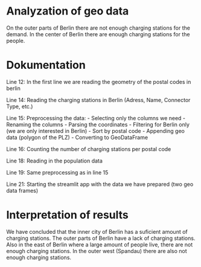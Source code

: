 # Analyzation of geo data

On the outer parts of Berlin there are not enough charging stations for the demand. In the center of Berlin there are enough charging stations for the people.

# Dokumentation

Line 12:
In the first line we are reading the geometry of the postal codes in berlin

Line 14:
Reading the charging stations in Berlin (Adress, Name, Connector Type, etc.)

Line 15:
Preprocessing the data:
    - Selecting only the columns we need
    - Renaming the columns
    - Parsing the coordinates
    - Filtering for Berlin only (we are only interested in Berlin)
    - Sort by postal code
    - Appending geo data (polygon of the PLZ)
    - Converting to GeoDataFrame

Line 16:
Counting the number of charging stations per postal code

Line 18:
Reading in the population data

Line 19:
Same preprocessing as in line 15

Line 21:
Starting the streamlit app with the data we have prepared (two geo data frames)

# Interpretation of results

We have concluded that the inner city of Berlin has a suficient amount of charging stations. The outer parts of Berlin have a lack of charging stations. Also in the east of Berlin where a large amount of people live, there are not enough charging stations. In the outer west (Spandau) there are also not enough charging stations.